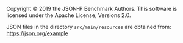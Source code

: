 Copyright &copy; 2019 the JSON-P Benchmark Authors.
This software is licensed under the Apache License, Versions 2.0.

JSON files in the directory `src/main/resources` are obtained from:
https://json.org/example
